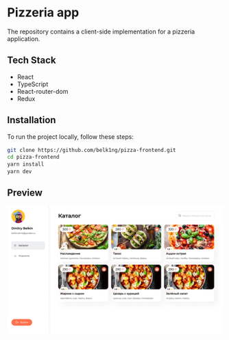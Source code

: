 # Pizzeria app

The repository contains a client-side implementation for a pizzeria application.

## Tech Stack
- React
- TypeScript
- React-router-dom
- Redux

## Installation
To run the project locally, follow these steps:
```bash
git clone https://github.com/belk1ng/pizza-frontend.git
cd pizza-frontend
yarn install
yarn dev
```

## Preview
![Preview pic](./public/preview.png)